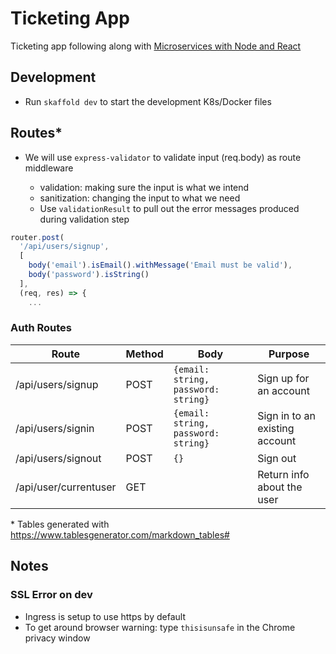 # Ticketing App

Ticketing app following along with [Microservices with Node and React](https://www.udemy.com/course/microservices-with-node-js-and-react)

## Development

- Run `skaffold dev` to start the development K8s/Docker files

## Routes\*

- We will use `express-validator` to validate input (req.body) as route middleware

  - validation: making sure the input is what we intend
  - sanitization: changing the input to what we need
  - Use `validationResult` to pull out the error messages produced during validation step

```ts
router.post(
  '/api/users/signup',
  [
    body('email').isEmail().withMessage('Email must be valid'),
    body('password').isString()
  ],
  (req, res) => {
    ...
```

### Auth Routes

| Route                 | Method | Body                                | Purpose                        |
| --------------------- | ------ | ----------------------------------- | ------------------------------ |
| /api/users/signup     | POST   | `{email: string, password: string}` | Sign up for an account         |
| /api/users/signin     | POST   | `{email: string, password: string}` | Sign in to an existing account |
| /api/users/signout    | POST   | `{}`                                | Sign out                       |
| /api/user/currentuser | GET    |                                     | Return info about the user     |

\* Tables generated with https://www.tablesgenerator.com/markdown_tables#

## Notes

### SSL Error on dev

- Ingress is setup to use https by default
- To get around browser warning: type `thisisunsafe` in the Chrome privacy window
